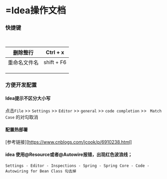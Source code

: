 # =Idea操作文档

### 快捷键

​			

|   删除整行   |  Ctrl + x  |
| :----------: | :--------: |
| 重命名文件名 | shift + F6 |
|              |            |
|              |            |
|              |            |



### 方便开发配置

#### Idea提示不区分大小写

点击`File`  >> `Settings`  >>  `Editor` >>  `general`  >>  `code completion`  >>  ` Match Case`   的对勾取消

#### 配置热部署

[参考链接][https://www.cnblogs.com/jcook/p/6910238.html]



#### idea 使用@Resource或者@Autowire报错，出现红色波浪线；

```
Settings - Editor - Inspections - Spring - Spring Core - Code - Autowiring for Bean Class 勾去掉
```



